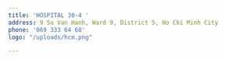 ```yaml
---
title: 'HOSPITAL 30-4 '
address: 9 Su Van Hanh, Ward 9, District 5, Ho Chi Minh City
phone: '069 333 64 68'
logo: "/uploads/hcm.png"

---
```

